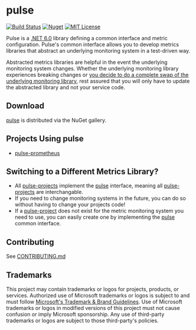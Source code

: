 # pulse
[![Build Status](https://github.com/microsoft/pulse/actions/workflows/build.yml/badge.svg?branch=main)](https://github.com/microsoft/pulse/actions/workflows/build.yml)
[![Nuget](https://img.shields.io/nuget/v/pulse.svg)](https://www.nuget.org/packages/pulse/)
[![MIT License](https://img.shields.io/badge/license-MIT-green.svg)](https://github.com/microsoft/pulse/blob/main/LICENSE)

Pulse is a [.NET 6.0](https://dotnet.microsoft.com/en-us/download/dotnet/6.0) library defining a common interface and metric configuration. Pulse's common interface allows you to develop metrics libraries that abstract an underlying monitoring system in a test-driven way.

Abstracted metrics libraries are helpful in the event the underlying monitoring system changes. Whether the underlying monitoring library experiences breaking changes or [you decide to do a complete swap of the underlying monitoring library](#switching-to-a-new-metrics-library), rest assured that you will only have to update the abstracted library and not your service code.

## Download

[pulse](https://www.nuget.org/packages/pulse/) is distributed via the NuGet gallery.

## Projects Using pulse

* [pulse-prometheus](https://github.com/microsoft/pulse-prometheus)

## Switching to a Different Metrics Library?

* All [pulse-projects](#projects-that-use-pulse) implement the [pulse](#pulse) interface, meaning all [pulse-projects](#projects-that-use-pulse) are interchangable. 
* If you need to change monitoring systems in the future, you can do so without having to change your projects code!
* If a [pulse-project](#projects-that-use-pulse) does not exist for the metric monitoring system you need to use, you can easily create one by implementing the [pulse](#pulse) common interface.

## Contributing

See [CONTRIBUTING.md](CONTRIBUTING.md)

## Trademarks

This project may contain trademarks or logos for projects, products, or services. Authorized use of Microsoft 
trademarks or logos is subject to and must follow [Microsoft's Trademark & Brand Guidelines](https://www.microsoft.com/en-us/legal/intellectualproperty/trademarks/usage/general).
Use of Microsoft trademarks or logos in modified versions of this project must not cause confusion or imply Microsoft sponsorship.
Any use of third-party trademarks or logos are subject to those third-party's policies.
